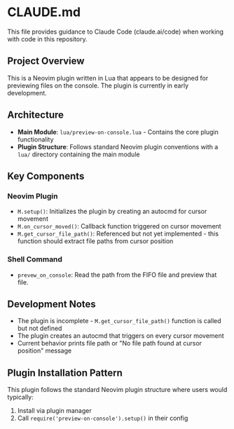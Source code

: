 # CLAUDE.md

This file provides guidance to Claude Code (claude.ai/code) when working with code in this repository.

## Project Overview

This is a Neovim plugin written in Lua that appears to be designed for previewing files on the console. The plugin is currently in early development.

## Architecture

- **Main Module**: `lua/preview-on-console.lua` - Contains the core plugin functionality
- **Plugin Structure**: Follows standard Neovim plugin conventions with a `lua/` directory containing the main module

## Key Components

### Neovim Plugin

- `M.setup()`: Initializes the plugin by creating an autocmd for cursor movement
- `M.on_cursor_moved()`: Callback function triggered on cursor movement
- `M.get_cursor_file_path()`: Referenced but not yet implemented - this function should extract file paths from cursor position

### Shell Command

- `prevew_on_console`: Read the path from the FIFO file and preview that file.

## Development Notes

- The plugin is incomplete - `M.get_cursor_file_path()` function is called but not defined
- The plugin creates an autocmd that triggers on every cursor movement
- Current behavior prints file path or "No file path found at cursor position" message

## Plugin Installation Pattern

This plugin follows the standard Neovim plugin structure where users would typically:
1. Install via plugin manager 
2. Call `require('preview-on-console').setup()` in their config
